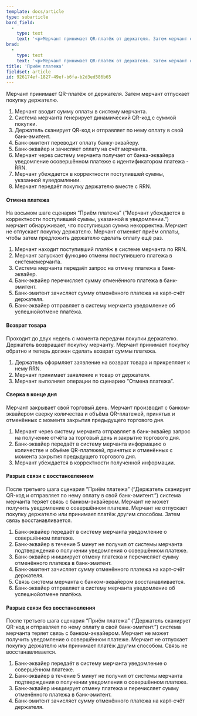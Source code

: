 ```yaml
---
template: docs/article
type: subarticle
bard_field:
  -
    type: text
    text: '<p>Мерчант принимает QR-платёж от держателя. Затем мерчант отпускает покупку держателю.</p><ol><li>Мерчант вводит сумму оплаты в систему мерчанта.</li><li>Система мерчанта генерирует динамический QR-код с суммой покупки.</li><li>Держатель сканирует QR-код и отправляет по нему оплату в свой банк-эмитент.</li><li>Банк-эмитент переводит оплату банку-эквайеру.</li><li>Банк-эквайер и зачисляет оплату на счёт мерчанта.</li><li>Мерчант через систему мерчанта получает от банка-эквайера уведомление осовершённом платеже с идентификатором платежа - RRN.</li><li>Мерчант убеждается в корректности поступившей суммы, указанной вуведомлении.</li><li>Мерчант передаёт покупку держателю вместе с RRN.</li></ol><h4>Отмена платежа</h4><p>На восьмом шаге сценария “Приём платежа” (“Мерчант убеждается в корректности поступившей суммы, указанной в уведомлении.”) мерчант обнаруживает, что поступившая сумма некорректна. Мерчант не отпускает покупку держателю. Мерчант отменяет приём оплаты, чтобы затем предложить держателю сделать оплату ещё раз.</p><ol><li>Мерчант находит поступивший платёж в системе мерчанта по RRN.</li><li>Мерчант запускает функцию отмены поступившего платежа в системемерчанта.</li><li>Система мерчанта передаёт запрос на отмену платежа в банк-эквайер.</li><li>Банк-эквайер перечисляет сумму отменённого платежа в банк-эмитент.</li><li>Банк-эмитент зачисляет сумму отменённого платежа на карт-счёт держателя.</li><li>Банк-эквайер отправляет в систему мерчанта уведомление об успешнойотмене платёжа.</li></ol><h4>Возврат товара</h4><p>Проходит до двух недель с момента передачи покупки держателю. Держатель возвращает покупку мерчанту. Мерчант принимает покупку обратно и теперь должен сделать возврат суммы платежа.</p><ol><li>Держатель оформляет заявление на возврат товара и прикрепляет к нему RRN.</li><li>Мерчант принимает заявление и товар от держателя.</li><li>Мерчант выполняет операции по сценарию “Отмена платежа”.</li></ol><h4>Сверка в конце дня</h4><p>Мерчант закрывает свой торговый день. Мерчант производит с банком-эквайером сверку количества и объёма QR-платежей, принятых и отменённых с момента закрытия предыдущего торгового дня.</p><ol><li>Мерчант через систему мерчанта отправляет в банк-эквайер запрос на получение отчёта за торговый день и закрытие торгового дня.</li><li>Банк-эквайер передаёт в систему мерчанта информацию о количестве и объёме QR-платежей, принятых и отменённых с момента закрытия предыдущего торгового дня.</li><li>Мерчант убеждается в корректности полученной информации.</li></ol><h4>Разрыв связи с восстановлением</h4><p>После третьего шага сценария “Приём платежа” (“Держатель сканирует QR-код и отправляет по нему оплату в свой банк-эмитент.”) система мерчанта теряет связь с банком-эквайером. Мерчант не может получить уведомление о совершённом платеже. Мерчант не отпускает покупку держателю или принимает платёж другим способом. Затем связь восстанавливается.</p><ol><li>Банк-эквайер передаёт в систему мерчанта уведомление о совершённом платеже.</li><li>Банк-эквайер в течение 5 минут не получил от системы мерчанта подтверждения о получении уведомления о совершённом платеже.</li><li>Банк-эквайер инициирует отмену платежа и перечисляет сумму отменённого платежа в банк-эмитент.</li><li>Банк-эмитент зачисляет сумму отменённого платежа на карт-счёт держателя.</li><li>Связь системы мерчанта с банком-эквайером восстанавливается.</li><li>Банк-эквайер отправляет в систему мерчанта уведомление об успешнойотмене платёжа.</li></ol><h4>Разрыв связи без восстановления</h4><p>После третьего шага сценария “Приём платежа” (“Держатель сканирует QR-код и отправляет по нему оплату в свой банк-эмитент.”) система мерчанта теряет связь с банком-эквайером. Мерчант не может получить уведомление о совершённом платеже. Мерчант не отпускает покупку держателю или принимает платёж другим способом. Связь не восстанавливается.</p><ol><li>Банк-эквайер передаёт в систему мерчанта уведомление о совершённом платеже.</li><li>Банк-эквайер в течение 5 минут не получил от системы мерчанта подтверждения о получении уведомления о совершённом платеже.</li><li>Банк-эквайер инициирует отмену платежа и перечисляет сумму отменённого платежа в банк-эмитент.</li><li>Банк-эмитент зачисляет сумму отменённого платежа на карт-счёт держателя.</li></ol>'
brad:
  -
    type: text
    text: '<p>Мерчант принимает QR-платёж от держателя. Затем мерчант отпускает покупку держателю.</p><ol><li>Мерчант вводит сумму оплаты в систему мерчанта.</li><li>Система мерчанта генерирует динамический QR-код с суммой покупки.</li><li>Держатель сканирует QR-код и отправляет по нему оплату в свой банк-эмитент.</li><li>Банк-эмитент переводит оплату банку-эквайеру.</li><li>Банк-эквайер и зачисляет оплату на счёт мерчанта.</li><li>Мерчант через систему мерчанта получает от банка-эквайера уведомление осовершённом платеже с идентификатором платежа - RRN.</li><li>Мерчант убеждается в корректности поступившей суммы, указанной вуведомлении.</li><li>Мерчант передаёт покупку держателю вместе с RRN.</li></ol><h4>Отмена платежа</h4><p>На восьмом шаге сценария “Приём платежа” (“Мерчант убеждается в корректности поступившей суммы, указанной в уведомлении.”) мерчант обнаруживает, что поступившая сумма некорректна. Мерчант не отпускает покупку держателю. Мерчант отменяет приём оплаты, чтобы затем предложить держателю сделать оплату ещё раз.</p><ol><li>Мерчант находит поступивший платёж в системе мерчанта по RRN.</li><li>Мерчант запускает функцию отмены поступившего платежа в системемерчанта.</li><li>Система мерчанта передаёт запрос на отмену платежа в банк-эквайер.</li><li>Банк-эквайер перечисляет сумму отменённого платежа в банк-эмитент.</li><li>Банк-эмитент зачисляет сумму отменённого платежа на карт-счёт держателя.</li><li>Банк-эквайер отправляет в систему мерчанта уведомление об успешнойотмене платёжа.</li></ol><h4>Возврат товара</h4><p>Проходит до двух недель с момента передачи покупки держателю. Держатель возвращает покупку мерчанту. Мерчант принимает покупку обратно и теперь должен сделать возврат суммы платежа.</p><ol><li>Держатель оформляет заявление на возврат товара и прикрепляет к нему RRN.</li><li>Мерчант принимает заявление и товар от держателя.</li><li>Мерчант выполняет операции по сценарию “Отмена платежа”.</li></ol><h4>Сверка в конце дня</h4><p>Мерчант закрывает свой торговый день. Мерчант производит с банком-эквайером сверку количества и объёма QR-платежей, принятых и отменённых с момента закрытия предыдущего торгового дня.</p><ol><li>Мерчант через систему мерчанта отправляет в банк-эквайер запрос на получение отчёта за торговый день и закрытие торгового дня.</li><li>Банк-эквайер передаёт в систему мерчанта информацию о количестве и объёме QR-платежей, принятых и отменённых с момента закрытия предыдущего торгового дня.</li><li>Мерчант убеждается в корректности полученной информации.</li></ol><h4>Разрыв связи с восстановлением</h4><p>После третьего шага сценария “Приём платежа” (“Держатель сканирует QR-код и отправляет по нему оплату в свой банк-эмитент.”) система мерчанта теряет связь с банком-эквайером. Мерчант не может получить уведомление о совершённом платеже. Мерчант не отпускает покупку держателю или принимает платёж другим способом. Затем связь восстанавливается.</p><ol><li>Банк-эквайер передаёт в систему мерчанта уведомление о совершённом платеже.</li><li>Банк-эквайер в течение 5 минут не получил от системы мерчанта подтверждения о получении уведомления о совершённом платеже.</li><li>Банк-эквайер инициирует отмену платежа и перечисляет сумму отменённого платежа в банк-эмитент.</li><li>Банк-эмитент зачисляет сумму отменённого платежа на карт-счёт держателя.</li><li>Связь системы мерчанта с банком-эквайером восстанавливается.</li><li>Банк-эквайер отправляет в систему мерчанта уведомление об успешнойотмене платёжа.</li></ol><h4>Разрыв связи без восстановления</h4><p>После третьего шага сценария “Приём платежа” (“Держатель сканирует QR-код и отправляет по нему оплату в свой банк-эмитент.”) система мерчанта теряет связь с банком-эквайером. Мерчант не может получить уведомление о совершённом платеже. Мерчант не отпускает покупку держателю или принимает платёж другим способом. Связь не восстанавливается.</p><ol><li>Банк-эквайер передаёт в систему мерчанта уведомление о совершённом платеже.</li><li>Банк-эквайер в течение 5 минут не получил от системы мерчанта подтверждения о получении уведомления о совершённом платеже.</li><li>Банк-эквайер инициирует отмену платежа и перечисляет сумму отменённого платежа в банк-эмитент.</li><li>Банк-эмитент зачисляет сумму отменённого платежа на карт-счёт держателя.</li></ol>'
title: 'Приём платежа'
fieldset: article
id: 926174ef-1827-49ef-b6fa-b2d3ed586b65
---
```

<p>Мерчант принимает QR-платёж от держателя. Затем мерчант отпускает покупку держателю.
</p>
<ol>
	<li>Мерчант вводит сумму оплаты в систему мерчанта.</li>
	<li>Система мерчанта генерирует динамический QR-код с суммой покупки.</li>
	<li>Держатель сканирует QR-код и отправляет по нему оплату в свой банк-эмитент.</li>
	<li>Банк-эмитент переводит оплату банку-эквайеру.</li>
	<li>Банк-эквайер и зачисляет оплату на счёт мерчанта.</li>
	<li>Мерчант через систему мерчанта получает от банка-эквайера уведомление осовершённом платеже с идентификатором платежа - RRN.</li>
	<li>Мерчант убеждается в корректности поступившей суммы, указанной вуведомлении.</li>
	<li>Мерчант передаёт покупку держателю вместе с RRN.</li>
</ol>
<h4>Отмена платежа</h4>
<p>На восьмом шаге сценария “Приём платежа” (“Мерчант убеждается в корректности поступившей суммы, указанной в уведомлении.”) мерчант обнаруживает, что поступившая сумма некорректна. Мерчант не отпускает покупку держателю. Мерчант отменяет приём оплаты, чтобы затем предложить держателю сделать оплату ещё раз.
</p>
<ol>
	<li>Мерчант находит поступивший платёж в системе мерчанта по RRN.</li>
	<li>Мерчант запускает функцию отмены поступившего платежа в системемерчанта.</li>
	<li>Система мерчанта передаёт запрос на отмену платежа в банк-эквайер.</li>
	<li>Банк-эквайер перечисляет сумму отменённого платежа в банк-эмитент.</li>
	<li>Банк-эмитент зачисляет сумму отменённого платежа на карт-счёт держателя.</li>
	<li>Банк-эквайер отправляет в систему мерчанта уведомление об успешнойотмене платёжа.</li>
</ol>
<h4>Возврат товара</h4>
<p>Проходит до двух недель с момента передачи покупки держателю. Держатель возвращает покупку мерчанту. Мерчант принимает покупку обратно и теперь должен сделать возврат суммы платежа.
</p>
<ol>
	<li>Держатель оформляет заявление на возврат товара и прикрепляет к нему RRN.</li>
	<li>Мерчант принимает заявление и товар от держателя.</li>
	<li>Мерчант выполняет операции по сценарию “Отмена платежа”.</li>
</ol>
<h4>Сверка в конце дня</h4>
<p>Мерчант закрывает свой торговый день. Мерчант производит с банком-эквайером сверку количества и объёма QR-платежей, принятых и отменённых с момента закрытия предыдущего торгового дня.
</p>
<ol>
	<li>Мерчант через систему мерчанта отправляет в банк-эквайер запрос на получение отчёта за торговый день и закрытие торгового дня.</li>
	<li>Банк-эквайер передаёт в систему мерчанта информацию о количестве и объёме QR-платежей, принятых и отменённых с момента закрытия предыдущего торгового дня.</li>
	<li>Мерчант убеждается в корректности полученной информации.</li>
</ol>
<h4>Разрыв связи с восстановлением</h4>
<p>После третьего шага сценария “Приём платежа” (“Держатель сканирует QR-код и отправляет по нему оплату в свой банк-эмитент.”) система мерчанта теряет связь с банком-эквайером. Мерчант не может получить уведомление о совершённом платеже. Мерчант не отпускает покупку держателю или принимает платёж другим способом. Затем связь восстанавливается.
</p>
<ol>
	<li>Банк-эквайер передаёт в систему мерчанта уведомление о совершённом платеже.</li>
	<li>Банк-эквайер в течение 5 минут не получил от системы мерчанта подтверждения о получении уведомления о совершённом платеже.</li>
	<li>Банк-эквайер инициирует отмену платежа и перечисляет сумму отменённого платежа в банк-эмитент.</li>
	<li>Банк-эмитент зачисляет сумму отменённого платежа на карт-счёт держателя.</li>
	<li>Связь системы мерчанта с банком-эквайером восстанавливается.</li>
	<li>Банк-эквайер отправляет в систему мерчанта уведомление об успешнойотмене платёжа.</li>
</ol>
<h4>Разрыв связи без восстановления</h4>
<p>После третьего шага сценария “Приём платежа” (“Держатель сканирует QR-код и отправляет по нему оплату в свой банк-эмитент.”) система мерчанта теряет связь с банком-эквайером. Мерчант не может получить уведомление о совершённом платеже. Мерчант не отпускает покупку держателю или принимает платёж другим способом. Связь не восстанавливается.
</p>
<ol>
	<li>Банк-эквайер передаёт в систему мерчанта уведомление о совершённом платеже.</li>
	<li>Банк-эквайер в течение 5 минут не получил от системы мерчанта подтверждения о получении уведомления о совершённом платеже.</li>
	<li>Банк-эквайер инициирует отмену платежа и перечисляет сумму отменённого платежа в банк-эмитент.</li>
	<li>Банк-эмитент зачисляет сумму отменённого платежа на карт-счёт держателя.</li>
</ol>